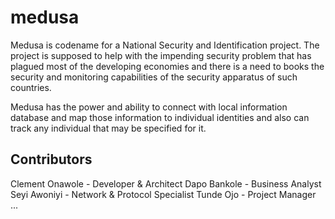 # medusa
Medusa is codename for a National Security and Identification project. The project is supposed to help with the impending security problem that has plagued most of the developing economies and there is a need to books the security and monitoring capabilities of the security apparatus of such countries.

Medusa has the power and ability to connect with local information database and map those information to individual identities and also can track any individual that may be specified for it.

Contributors
----------
Clement Onawole - Developer & Architect
Dapo Bankole - Business Analyst
Seyi Awoniyi - Network & Protocol Specialist
Tunde Ojo - Project Manager
...

